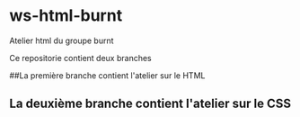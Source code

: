 # ws-html-burnt
Atelier html du groupe burnt

Ce repositorie contient deux branches 

##La première branche contient l'atelier sur le HTML
## La deuxième branche contient l'atelier sur le CSS 

